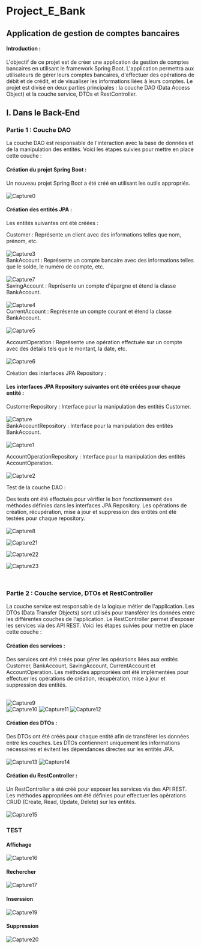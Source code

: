 # Project_E_Bank

<h2>Application de gestion de comptes bancaires</h2>

<h4>Introduction :</h4>
L'objectif de ce projet est de créer une application de gestion de comptes bancaires en utilisant le framework Spring Boot. L'application permettra aux utilisateurs de gérer leurs comptes bancaires, d'effectuer des opérations de débit et de crédit, et de visualiser les informations liées à leurs comptes. Le projet est divisé en deux parties principales : la couche DAO (Data Access Object) et la couche service, DTOs et RestController.
<h2>I. Dans le Back-End</h2>
<h3>Partie 1 : Couche DAO</h3>
La couche DAO est responsable de l'interaction avec la base de données et de la manipulation des entités. Voici les étapes suivies pour mettre en place cette couche :

<h4>Création du projet Spring Boot :</h4>

Un nouveau projet Spring Boot a été créé en utilisant les outils appropriés.<br><br>
![Capture0](https://github.com/RACHADDOUlFIKAR/Project_E_Bank/assets/97551741/1fdd49d4-b9f2-41e8-aa73-d731e303c634)
<h4>Création des entités JPA :</h4>

Les entités suivantes ont été créées :

Customer : Représente un client avec des informations telles que nom, prénom, etc.<br><br>
![Capture3](https://github.com/RACHADDOUlFIKAR/Project_E_Bank/assets/97551741/4677e01c-0a49-4cd1-a0c0-001a1f88df21)<br>
BankAccount : Représente un compte bancaire avec des informations telles que le solde, le numéro de compte, etc.<br><br>
![Capture7](https://github.com/RACHADDOUlFIKAR/Project_E_Bank/assets/97551741/660a6101-3420-40c7-8b8c-2f6abbd3019e)<br>
SavingAccount : Représente un compte d'épargne et étend la classe BankAccount.<br><br>
![Capture4](https://github.com/RACHADDOUlFIKAR/Project_E_Bank/assets/97551741/98037977-f9df-41ee-a5fe-d7ea8c115ba5)<br>
CurrentAccount : Représente un compte courant et étend la classe BankAccount.<br><br>
![Capture5](https://github.com/RACHADDOUlFIKAR/Project_E_Bank/assets/97551741/39eb11fc-0b4d-4112-b65a-cf75e9105ce6)<br>

AccountOperation : Représente une opération effectuée sur un compte avec des détails tels que le montant, la date, etc.<br><br>
![Capture6](https://github.com/RACHADDOUlFIKAR/Project_E_Bank/assets/97551741/1ebf2513-5c21-4858-aaf2-d8201d6db2c4)

Création des interfaces JPA Repository :
<h4>Les interfaces JPA Repository suivantes ont été créées pour chaque entité :</h4>

CustomerRepository : Interface pour la manipulation des entités Customer.<br><br>
![Capture](https://github.com/RACHADDOUlFIKAR/Project_E_Bank/assets/97551741/7418d4a4-b05d-4443-b96d-d6accc4ba5b1)<br>
BankAccountRepository : Interface pour la manipulation des entités BankAccount.<br><br>
![Capture1](https://github.com/RACHADDOUlFIKAR/Project_E_Bank/assets/97551741/8100198f-7ce7-47ee-9679-696f1409a3b3)

AccountOperationRepository : Interface pour la manipulation des entités AccountOperation.<br><br>
![Capture2](https://github.com/RACHADDOUlFIKAR/Project_E_Bank/assets/97551741/d579479c-ee37-4c58-8428-02d93ef57305)


Test de la couche DAO :

Des tests ont été effectués pour vérifier le bon fonctionnement des méthodes définies dans les interfaces JPA Repository.
Les opérations de création, récupération, mise à jour et suppression des entités ont été testées pour chaque repository.<br><br>
![Capture8](https://github.com/RACHADDOUlFIKAR/Project_E_Bank/assets/97551741/a7bf43cc-e542-42b8-a405-3ae6f548357a)

![Capture21](https://github.com/RACHADDOUlFIKAR/Project_E_Bank/assets/97551741/e26b008b-2858-457a-a62d-33cef53fa5b7)

![Capture22](https://github.com/RACHADDOUlFIKAR/Project_E_Bank/assets/97551741/c978a851-e342-4f7b-9474-78bb7461c802)

![Capture23](https://github.com/RACHADDOUlFIKAR/Project_E_Bank/assets/97551741/9cd95cfb-338f-43bb-810e-6aa8c59bae74)

<br>
<h3>Partie 2 : Couche service, DTOs et RestController</h3>
La couche service est responsable de la logique métier de l'application. Les DTOs (Data Transfer Objects) sont utilisés pour transférer les données entre les différentes couches de l'application. Le RestController permet d'exposer les services via des API REST. Voici les étapes suivies pour mettre en place cette couche :<br>
<h4>Création des services :</h4>
Des services ont été créés pour gérer les opérations liées aux entités Customer, BankAccount, SavingAccount, CurrentAccount et AccountOperation.
Les méthodes appropriées ont été implémentées pour effectuer les opérations de création, récupération, mise à jour et suppression des entités.<br><br>

![Capture9](https://github.com/RACHADDOUlFIKAR/Project_E_Bank/assets/97551741/4fd4ccb4-c0cb-4f3d-8c88-e26467eead77)<br>
![Capture10](https://github.com/RACHADDOUlFIKAR/Project_E_Bank/assets/97551741/65b8d4eb-1f7b-406e-8177-53009430ceeb)
![Capture11](https://github.com/RACHADDOUlFIKAR/Project_E_Bank/assets/97551741/53ef90a4-6843-4792-813f-29647425b641)
![Capture12](https://github.com/RACHADDOUlFIKAR/Project_E_Bank/assets/97551741/54c7211c-b90c-4d46-bd66-671395c3e3b0)

<h4>Création des DTOs :</h4>

Des DTOs ont été créés pour chaque entité afin de transférer les données entre les couches.
Les DTOs contiennent uniquement les informations nécessaires et évitent les dépendances directes sur les entités JPA.<br><br>
![Capture13](https://github.com/RACHADDOUlFIKAR/Project_E_Bank/assets/97551741/2e4a6524-af61-4d88-af02-6639e1ffdca0)
![Capture14](https://github.com/RACHADDOUlFIKAR/Project_E_Bank/assets/97551741/0ba8bff9-8d90-44b0-b105-24f0d6caaa0d)

<h4>Création du RestController :</h4>

Un RestController a été créé pour exposer les services via des API REST.
Les méthodes appropriées ont été définies pour effectuer les opérations CRUD (Create, Read, Update, Delete) sur les entités.<br>
<br>
![Capture15](https://github.com/RACHADDOUlFIKAR/Project_E_Bank/assets/97551741/366fdd12-1d4b-4ecf-9c50-022ecabbc585)
<h3>TEST</h3>
<h4>Affichage</h4>

![Capture16](https://github.com/RACHADDOUlFIKAR/Project_E_Bank/assets/97551741/9fa4eefc-f2bd-4abf-837e-72da30234367)

<h4>Rechercher</h4>

![Capture17](https://github.com/RACHADDOUlFIKAR/Project_E_Bank/assets/97551741/ae44055f-ebbc-4ae3-b798-dfc67a56a100)

<h4>Inserssion</h4>

![Capture19](https://github.com/RACHADDOUlFIKAR/Project_E_Bank/assets/97551741/44ab4255-f223-4817-891d-2dedc14dba7c)

<h4>Suppression</h4>

![Capture20](https://github.com/RACHADDOUlFIKAR/Project_E_Bank/assets/97551741/a1cd77a3-3996-4360-b65f-a4aad7952002)
